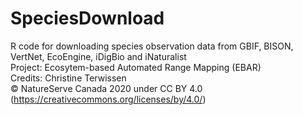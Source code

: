 # SpeciesDownload
R code for downloading species observation data from GBIF, BISON, VertNet, EcoEngine, iDigBio and iNaturalist<br>
Project: Ecosytem-based Automated Range Mapping (EBAR)<br>
Credits: Christine Terwissen<br>
© NatureServe Canada 2020 under CC BY 4.0 (https://creativecommons.org/licenses/by/4.0/)
